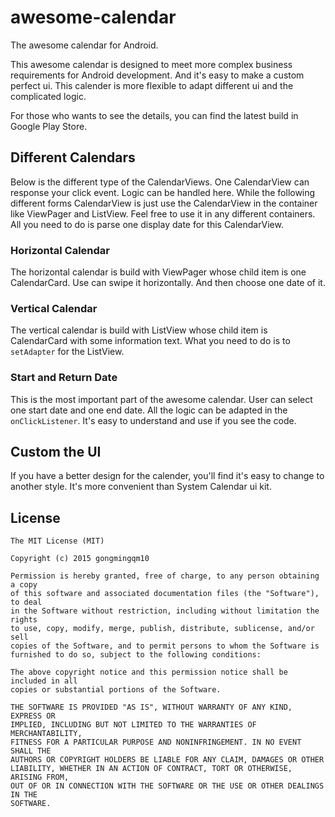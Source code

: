 # awesome-calendar
The awesome calendar for Android.

This awesome calendar is designed to meet more complex business requirements for Android development. 
And it's easy to make a custom perfect ui. This calender is more flexible to adapt different ui and 
the complicated logic. 

For those who wants to see the details, you can find the latest build in Google Play Store.

## Different Calendars
Below is the different type of the CalendarViews. One CalendarView can response your click event. Logic
can be handled here. While the following different forms CalendarView is just use the CalendarView in the 
container like ViewPager and ListView. Feel free to use it in any different containers. All you need to do
is parse one display date for this CalendarView.

### Horizontal Calendar
The horizontal calendar is build with ViewPager whose child item is one CalendarCard. Use can swipe it 
horizontally. And then choose one date of it.

### Vertical Calendar
The vertical calendar is build with ListView whose child item is CalendarCard with some information text. 
What you need to do is to `setAdapter` for the ListView.

### Start and Return Date
This is the most important part of the awesome calendar. User can select one start date and one end date.
All the logic can be adapted in the `onClickListener`. It's easy to understand and use if you see the code.

## Custom the UI
If you have a better design for the calender, you'll find it's easy to change to another style. It's more 
convenient than System Calendar ui kit.

## License
```
The MIT License (MIT)

Copyright (c) 2015 gongmingqm10

Permission is hereby granted, free of charge, to any person obtaining a copy
of this software and associated documentation files (the "Software"), to deal
in the Software without restriction, including without limitation the rights
to use, copy, modify, merge, publish, distribute, sublicense, and/or sell
copies of the Software, and to permit persons to whom the Software is
furnished to do so, subject to the following conditions:

The above copyright notice and this permission notice shall be included in all
copies or substantial portions of the Software.

THE SOFTWARE IS PROVIDED "AS IS", WITHOUT WARRANTY OF ANY KIND, EXPRESS OR
IMPLIED, INCLUDING BUT NOT LIMITED TO THE WARRANTIES OF MERCHANTABILITY,
FITNESS FOR A PARTICULAR PURPOSE AND NONINFRINGEMENT. IN NO EVENT SHALL THE
AUTHORS OR COPYRIGHT HOLDERS BE LIABLE FOR ANY CLAIM, DAMAGES OR OTHER
LIABILITY, WHETHER IN AN ACTION OF CONTRACT, TORT OR OTHERWISE, ARISING FROM,
OUT OF OR IN CONNECTION WITH THE SOFTWARE OR THE USE OR OTHER DEALINGS IN THE
SOFTWARE.
```